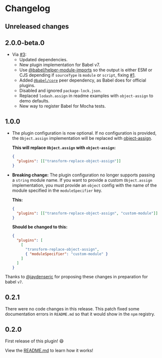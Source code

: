# Changelog

## Unreleased changes

## 2.0.0-beta.0

* Via [#3](https://github.com/newoga/babel-plugin-transform-replace-object-assign/pull/3):
  * Updated dependencies.
  * New plugin implementation for Babel v7.
  * Use [@babel/helper-module-imports](https://npm.im/@babel/helper-module-imports) so the output is either ESM or CJS depending if `sourceType` is `module` or `script`, fixing [#1](https://github.com/newoga/babel-plugin-transform-replace-object-assign/issues/1).
  * Added [`@babel/core`](https://npm.im/@babel/core) peer dependency, as Babel does for official plugins.
  * Disabled and ignored `package-lock.json`.
  * Replaced `lodash.assign` in readme examples with `object-assign` to demo defaults.
  * New way to register Babel for Mocha tests.

## 1.0.0

* The plugin configuration is now optional. If no configuration is provided, the `Object.assign` implementation will be replaced with [object-assign](https://github.com/sindresorhus/object-assign).

  **This will replace `Object.assign` with `object-assign`:**

  ```json
  {
    "plugins": [["transform-replace-object-assign"]]
  }
  ```

* **Breaking change:** The plugin configuration no longer supports passing a `string` module name. If you want to provide a custom `Object.assign` implementation, you must provide an `object` config with the name of the module specified in the `moduleSpecifier` key.

  **This:**

  ```json
  {
    "plugins": [["transform-replace-object-assign", "custom-module"]]
  }
  ```

  **Should be changed to this:**

  ```json
  {
    "plugins": [
      [
        "transform-replace-object-assign",
        { "moduleSpecifier": "custom-module" }
      ]
    ]
  }
  ```

Thanks to [@jaydenseric](https://github.com/jaydenseric) for proposing these changes in preparation for babel `v7`.

## 0.2.1

There were no code changes in this release. This patch fixed some documentation errors in `README.md` so that it would show in the `npm` registry.

## 0.2.0

First release of this plugin! :smile:

View the [README.md](https://github.com/newoga/babel-plugin-transform-replace-object-assign/blob/v0.2.0/README.md) to learn how it works!
